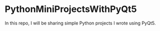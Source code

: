 # PythonMiniProjectsWithPyQt5
In this repo, I will be sharing simple Python projects I wrote using PyQt5.
